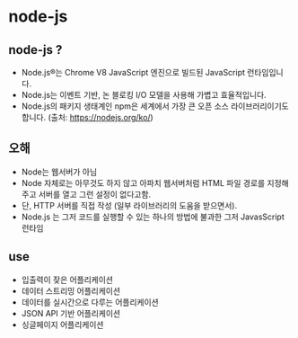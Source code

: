 # node-js

## node-js ?
- Node.js®는 Chrome V8 JavaScript 엔진으로 빌드된 JavaScript 런타임입니다. 
- Node.js는 이벤트 기반, 논 블로킹 I/O 모델을 사용해 가볍고 효율적입니다. 
- Node.js의 패키지 생태계인 npm은 세계에서 가장 큰 오픈 소스 라이브러리이기도 합니다.
(출처: https://nodejs.org/ko/)

##  오해
- Node는 웹서버가 아님
- Node 자체로는 아무것도 하지 않고 아파치 웹서버처럼 HTML 파일 경로를 지정해주고 서버를 열고 그런 설정이 없다고함.
- 단, HTTP 서버를 직접 작성 (일부 라이브러리의 도움을 받으면서). 
- Node.js 는 그저 코드를 실행할 수 있는 하나의 방법에 불과한 그저 JavasScript 런타임

## use  

- 입출력이 잦은 어플리케이션
- 데이터 스트리밍 어플리케이션
- 데이터를 실시간으로 다루는 어플리케이션
- JSON API 기반 어플리케이션
- 싱글페이지 어플리케이션
